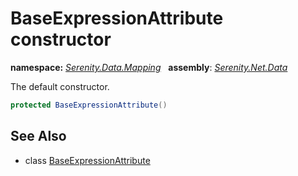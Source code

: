 # BaseExpressionAttribute constructor
**namespace:** *[Serenity.Data.Mapping](../../README.md#serenity.data.mapping-namespace)*   **assembly**: *[Serenity.Net.Data](../../README.md)*

The default constructor.

```csharp
protected BaseExpressionAttribute()
```

## See Also

* class [BaseExpressionAttribute](../BaseExpressionAttribute.md)